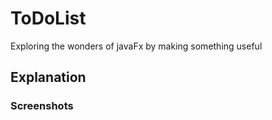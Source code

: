 # ToDoList
Exploring the wonders of javaFx by making something useful

## Explanation

### Screenshots
